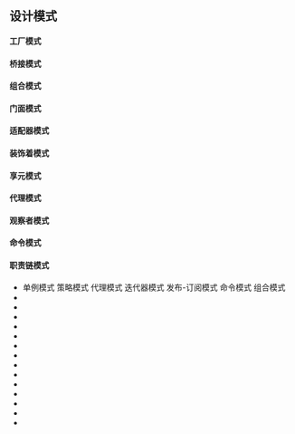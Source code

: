 <!--
 * @Author: your name
 * @Date: 2021-09-07 19:27:14
 * @LastEditTime: 2021-09-07 19:41:30
 * @LastEditors: Please set LastEditors
 * @Description: In User Settings Edit
 * @FilePath: \notes\study notes\设计模式\设计模式.md
-->

## 设计模式

#### 工厂模式

#### 桥接模式

#### 组合模式

#### 门面模式

#### 适配器模式

#### 装饰着模式

#### 享元模式

#### 代理模式

#### 观察者模式

#### 命令模式

#### 职责链模式

- 单例模式 策略模式 代理模式 迭代器模式 发布-订阅模式 命令模式 组合模式
-
-
-
-
-
-
-
-
-
-
-
-
-
-
